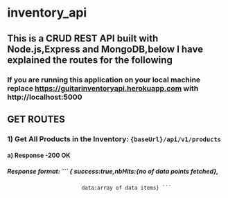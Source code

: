 # inventory_api
## This is a CRUD REST API  built with Node.js,Express and MongoDB,below I have explained the routes for the following
### If you  are running this application on your local machine replace https://guitarinventoryapi.herokuapp.com with http://localhost:5000
## GET ROUTES
### 1) Get All Products in the Inventory:  `{baseUrl}/api/v1/products`
####   a) Response -200 OK
#####  Response format: ``` {  success:true,nbHits:{no of data points fetched},
                            data:array of data items} ```
